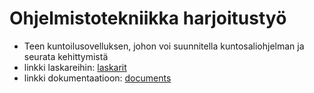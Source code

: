 # Ohjelmistotekniikka harjoitustyö
- Teen kuntoilusovelluksen, johon voi suunnitella kuntosaliohjelman ja seurata kehittymistä
- linkki laskareihin: [laskarit](https://github.com/anjovir/ot-harjoitustyo/tree/main/laskarit)
- linkki dokumentaatioon: [documents](https://github.com/anjovir/ot-harjoitustyo/tree/main/documents)
